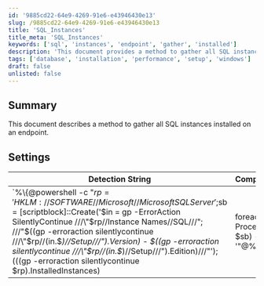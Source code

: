 ```yaml
---
id: '9885cd22-64e9-4269-91e6-e43946430e13'
slug: /9885cd22-64e9-4269-91e6-e43946430e13
title: 'SQL_Instances'
title_meta: 'SQL_Instances'
keywords: ['sql', 'instances', 'endpoint', 'gather', 'installed']
description: 'This document provides a method to gather all SQL instances installed on an endpoint using a PowerShell script. It includes the necessary detection strings, comparators, and applicable operating systems for effective implementation.'
tags: ['database', 'installation', 'performance', 'setup', 'windows']
draft: false
unlisted: false
---
```


## Summary

This document describes a method to gather all SQL instances installed on an endpoint.

## Settings

| Detection String                                                                                                                                                                                                                      | Comparator | Result                                                   | Applicable OS |
|---------------------------------------------------------------------------------------------------------------------------------------------------------------------------------------------------------------------------------------|------------|----------------------------------------------------------|----------------|
| `%\\\{@powershell -c \"$rp = 'HKLM://SOFTWARE//Microsoft//Microsoft SQL Server';$sb = [scriptblock]::Create('$in = gp -ErrorAction SilentlyContinue ///\"$rp//Instance Names//SQL///\"; ///\"$((gp -erroraction silentlycontinue ///\"$rp//$($in.$_)//Setup///\").Version) - $((gp -erroraction silentlycontinue ///\"$rp//$($in.$_)//Setup///\").Edition)///\"'); (((gp -erroraction silentlycontinue $rp).InstalledInstances) | foreach -Process $sb) -join ', '\"@% | Regex      | `^/d\\\{2,}./d\\\{1,}./d\\\{4,}./d\\\{1,}/s-/s/w*/s` | Windows        |





